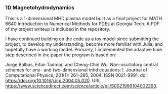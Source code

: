 ### 1D Magnetohydrodynamics

This is a 1-dimensional MHD plasma model built as a final project for MATH 6640 Introduction to Numerical Methods for PDEs at Georgia Tech. A PDF of my project writeup is included in the repository.

I have continued building on the code as a toy model since submitting the project, to develop my understanding, become more familiar with Julia, and hopefully have a working model. Primarily, I implemented the adaptive time step described in the paper the program is based on:

Jorge Balbás, Eitan Tadmor, and Cheng-Chin Wu. Non-oscillatory central schemes for
one- and two-dimensional mhd equations: I. Journal of Computational Physics, 201(1):
261–285, 2004. ISSN 0021-9991. doi: https://doi.org/10.1016/j.jcp.2004.05.020. URL
https://www.sciencedirect.com/science/article/pii/S0021999104002293.
